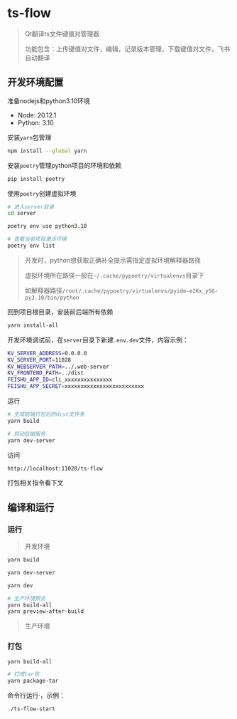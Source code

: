# ts-flow

> Qt翻译ts文件键值对管理器
>
> 功能包含：上传键值对文件，编辑，记录版本管理，下载键值对文件，飞书自动翻译

## 开发环境配置

准备nodejs和python3.10环境

- Node: 20.12.1
- Python: 3.10

安装`yarn`包管理

```bash
npm install --global yarn
```

安装`poetry`管理python项目的环境和依赖

```bash
pip install poetry
```

使用`poetry`创建虚拟环境

```bash
# 进入server目录
cd server

poetry env use python3.10

# 查看当前项目激活环境
poetry env list
```

> 开发时，python想获取正确补全提示需指定虚拟环境解释器路径
>
> 虚拟环境所在路径一般在`~/.cache/pypoetry/virtualenvs`目录下
>
> 如解释器路径`/root/.cache/pypoetry/virtualenvs/pyide-e2Kx_ySG-py3.10/bin/python`

回到项目根目录，安装前后端所有依赖

```bash
yarn install-all
```

开发环境调试前，在`server`目录下新建`.env.dev`文件，内容示例：

```bash
KV_SERVER_ADDRESS=0.0.0.0
KV_SERVER_PORT=11028
KV_WEBSERVER_PATH=../.web-server
KV_FRONTEND_PATH=../dist
FEISHU_APP_ID=cli_xxxxxxxxxxxxxxx
FEISHU_APP_SECRET=xxxxxxxxxxxxxxxxxxxxxxxxx
```

运行

```bash
# 生成前端打包后的dist文件夹
yarn build

# 启动后端服务
yarn dev-server
```

访问

```bash
http://localhost:11028/ts-flow
```

打包相关指令看下文

## 编译和运行

### 运行

> 开发环境

```bash
yarn build

yarn dev-server

yarn dev

# 生产环境预览
yarn build-all
yarn preview-after-build
```

> 生产环境

### 打包

```bash
yarn build-all

# 打成tar包
yarn package-tar
```

命令行运行·，示例：

```bash
./ts-flow-start
```
